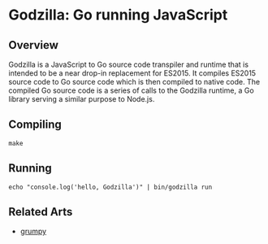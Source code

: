 # Godzilla: Go running JavaScript

## Overview

Godzilla is a JavaScript to Go source code transpiler and runtime that is intended to be a near drop-in replacement for ES2015.
It compiles ES2015 source code to Go source code which is then compiled to native code.
The compiled Go source code is a series of calls to the Godzilla runtime, a Go library serving a similar purpose to Node.js.

## Compiling

```
make
```

## Running

```
echo "console.log('hello, Godzilla')" | bin/godzilla run
```

## Related Arts

* [grumpy](https://github.com/google/grumpy)
